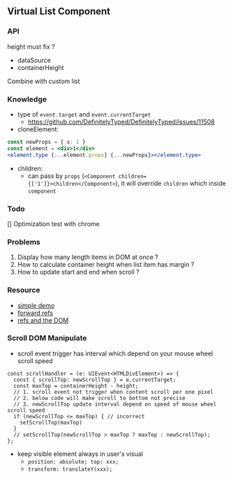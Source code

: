 ## Virtual List Component

### API

height must fix ?

* dataSource
* containerHeight

Combine with custom list

### Knowledge

* type of `event.target` and `event.currentTarget`
  * https://github.com/DefinitelyTyped/DefinitelyTyped/issues/11508
* cloneElement:

```jsx
const newProps = { a: 1 }
const element = <div>1</div>
<element.type {...element.props} {...newProps}></element.type>
```

* children:
  * can pass by `props` (`<Component children={['1']}>children</Component>`), it will override `children` which
    inside `component`

### Todo

[] Optimization test with chrome

### Problems

1. Display how many length items in DOM at once ?
2. How to calculate container height when list item has margin ?
3. How to update start and end when scroll ?

### Resource

* [simple demo](https://jsfiddle.net/97evysno/)
* [forward refs](https://reactjs.org/docs/forwarding-refs.html)
* [refs and the DOM](https://reactjs.org/docs/refs-and-the-dom.html)

### Scroll DOM Manipulate

* scroll event trigger has interval which depend on your mouse wheel scroll speed

```tsx
const scrollHandler = (e: UIEvent<HTMLDivElement>) => {
  const { scrollTop: newScrollTop } = e.currentTarget;
  const maxTop = containerHeight - height;
  // 1. scroll event not trigger when content scroll per one pixel
  // 2. below code will make scroll to bottom not precise
  // 3. newScrollTop update interval depend on speed of mouse wheel scroll speed
  if (newScrollTop <= maxTop) { // incorrect
    setScrollTop(maxTop)
  }
  // setScrollTop(newScrollTop > maxTop ? maxTop : newScrollTop);
};
```

* keep visible element always in user's visual
  * `position: absolute; top: xxx;`
  * `transform: translateY(xxx);`
